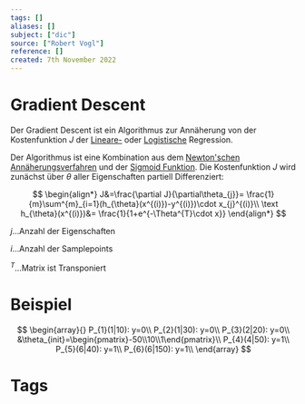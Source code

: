 ```yaml
---
tags: []
aliases: []
subject: ["dic"]
source: ["Robert Vogl"]
reference: []
created: 7th November 2022
---
```


# Gradient Descent

Der Gradient Descent ist ein Algorithmus zur Annäherung von der Kostenfunktion $J$ der [Lineare-](Lineare%20Regression.md) oder [Logistische](Logistische%20Regression.md) Regression.

Der Algorithmus ist eine Kombination aus dem [Newton'schen Annäherungsverfahren](../../mathe/mathe%20(3)/Newton'sches%20Näherungsverfahren.md) und der [Sigmoid Funktion](Sigmoid%20Funktion.md).
Die Kostenfunktion $J$ wird zunächst über $\theta$ aller Eigenschaften partiell Differenziert:

$$
\begin{align*}
J&=\frac{\partial J}{\partial\theta_{j}}= \frac{1}{m}\sum^{m}_{i=1}(h_{\theta}(x^{(i)})-y^{(i)})\cdot x_{j}^{(i)}\\
\text
h_{\theta}(x^{(i)})&= \frac{1}{1+e^{-\Theta^{T}\cdot x}}
\end{align*}
$$

$j\dots$Anzahl der Eigenschaften

$i\dots$Anzahl der Samplepoints

$^{T}\dots$Matrix ist Transponiert

# Beispiel
$$
\begin{array}{}
P_{1}(1|10): y=0\\
P_{2}(1|30): y=0\\
P_{3}(2|20): y=0\\
&\theta_{init}=\begin{pmatrix}-50\\10\\1\end{pmatrix}\\
P_{4}(4|50): y=1\\
P_{5}(6|40): y=1\\
P_{6}(6|150): y=1\\
\end{array}
$$

# Tags
